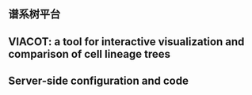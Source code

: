 ## 谱系树平台 
## VIACOT: a tool for interactive visualization and comparison of cell lineage trees
## Server-side configuration and code
